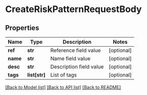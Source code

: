 # CreateRiskPatternRequestBody

## Properties
Name | Type | Description | Notes
------------ | ------------- | ------------- | -------------
**ref** | **str** | Reference field value | [optional] 
**name** | **str** | Name field value | [optional] 
**desc** | **str** | Description field value | [optional] 
**tags** | **list[str]** | List of tags | [optional] 

[[Back to Model list]](../README.md#documentation-for-models) [[Back to API list]](../README.md#documentation-for-api-endpoints) [[Back to README]](../README.md)


